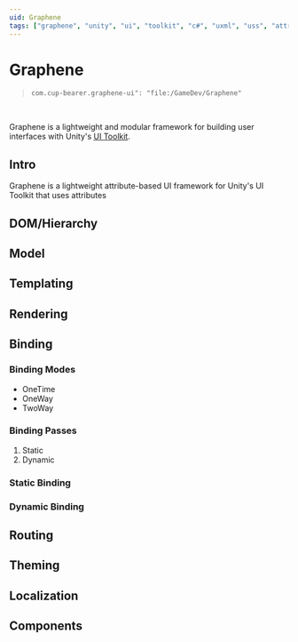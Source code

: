 ```yaml
---
uid: Graphene
tags: ["graphene", "unity", "ui", "toolkit", "c#", "uxml", "uss", "attributes"]
---
```


# Graphene

> `com.cup-bearer.graphene-ui": "file:/GameDev/Graphene"`
 
&nbsp;

Graphene is a lightweight and modular framework for building user interfaces with Unity's [UI Toolkit][0f273cb2].

  [0f273cb2]: https://docs.unity3d.com/2020.1/Documentation/Manual/UIElements.html "UI Toolkit"

## Intro

Graphene is a lightweight attribute-based UI framework for Unity's UI Toolkit that uses attributes

## DOM/Hierarchy

## Model

## Templating

## Rendering

## Binding

### Binding Modes

- OneTime
- OneWay
- TwoWay

### Binding Passes
1. Static
2. Dynamic
### Static Binding

### Dynamic Binding

## Routing

## Theming

## Localization

## Components
